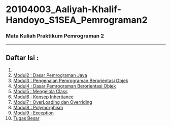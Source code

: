 # 20104003_Aaliyah-Khalif-Handoyo_S1SEA_Pemrograman2
### Mata Kuliah Praktikum Pemrograman 2

<hr>

## Daftar Isi :
1.
2.  [Modul2 : Dasar Pemrograman Java](https://github.com/kucing31/20104003_Aaliyah-Khalif-Handoyo_S1SEA_Pemrograman2/tree/Modul0)
3.  [Modul3 : Pengenalan Pemrograman Berorientasi Objek](https://github.com/kucing31/20104003_Aaliyah-Khalif-Handoyo_S1SEA_Pemrograman2/tree/Modul3)
4.  [Modul4 : Dasar Pemrograman Berorientasi Objek](https://github.com/kucing31/20104003_Aaliyah-Khalif-Handoyo_S1SEA_Pemrograman2/tree/Modul4)
5.  [Modul5 : Mengelola Class](https://github.com/kucing31/20104003_Aaliyah-Khalif-Handoyo_S1SEA_Pemrograman2/tree/Modul5)
6.  [Modul6 : Konsep Inheritance](https://github.com/kucing31/20104003_Aaliyah-Khalif-Handoyo_S1SEA_Pemrograman2/tree/Modul6)
7.  [Modul7 : OverLoading dan Overriding](https://github.com/kucing31/20104003_Aaliyah-Khalif-Handoyo_S1SEA_Pemrograman2/tree/Modul7)
8.  [Modul8 : Polymorphism](https://github.com/kucing31/20104003_Aaliyah-Khalif-Handoyo_S1SEA_Pemrograman2/tree/Modul8)
9.  [Modul9 : Exception](https://github.com/kucing31/20104003_Aaliyah-Khalif-Handoyo_S1SEA_Pemrograman2/tree/Modul9)
10. [Tugas Besar](https://github.com/kucing31/20104003_Aaliyah-Khalif-Handoyo_S1SEA_Pemrograman2/tree/Tubes_pbo)
